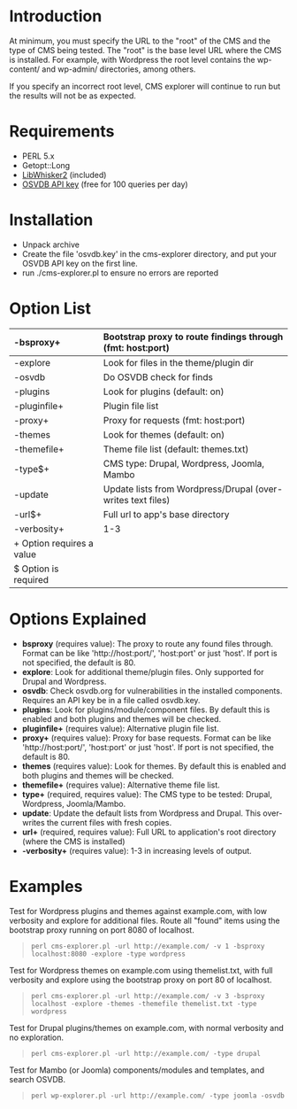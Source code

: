 # Introduction #
At minimum, you must specify the URL to the "root" of the CMS and the type of CMS being tested. The "root" is the base level URL where the CMS is installed. For example, with Wordpress the root level contains the wp-content/ and wp-admin/ directories, among others.

If you specify an incorrect root level, CMS explorer will continue to run but the results will not be as expected.


# Requirements #
  * PERL 5.x
  * Getopt::Long
  * [LibWhisker2](http://www.wiretrip.net/rfp/lw.asp) (included)
  * [OSVDB API key](http://osvdb.org/api/about) (free for 100 queries per day)


# Installation #
  * Unpack archive
  * Create the file 'osvdb.key' in the cms-explorer directory, and put your OSVDB API key on the first line.
  * run ./cms-explorer.pl to ensure no errors are reported


# Option List #
|-bsproxy+|Bootstrap proxy to route findings through (fmt: host:port)|
|:--------|:---------------------------------------------------------|
|-explore|Look for files in the theme/plugin dir|
|-osvdb|Do OSVDB check for finds|
|-plugins|Look for plugins (default: on)|
|-pluginfile+|Plugin file list|
|-proxy+ |Proxy for requests (fmt: host:port)|
|-themes|Look for themes (default: on)|
|-themefile+|Theme file list (default: themes.txt)|
|-type$+|CMS type: Drupal, Wordpress, Joomla, Mambo|
|-update|Update lists from Wordpress/Drupal (over-writes text files)|
|-url$+|Full url to app's base directory|
|-verbosity+ |1-3|
|+ Option requires a value|
|$ Option is required|



# Options Explained #
  * **bsproxy** (requires value): The proxy to route any found files through. Format can be like 'http://host:port/', 'host:port' or just 'host'. If port is not specified, the default is 80.
  * **explore**: Look for additional theme/plugin files. Only supported for Drupal and Wordpress.
  * **osvdb**: Check osvdb.org for vulnerabilities in the installed components. Requires an API key be in a file called osvdb.key.
  * **plugins**: Look for plugins/module/component files. By default this is enabled and both plugins and themes will be checked.
  * **pluginfile+** (requires value): Alternative plugin file list.
  * **proxy+** (requires value): Proxy for base requests. Format can be like 'http://host:port/', 'host:port' or just 'host'. If port is not specified, the default is 80.
  * **themes** (requires value): Look for themes. By default this is enabled and both plugins and themes will be checked.
  * **themefile+** (requires value): Alternative theme file list.
  * **type+** (required, requires value): The CMS type to be tested: Drupal, Wordpress, Joomla/Mambo.
  * **update**: Update the default lists from Wordpress and Drupal. This over-writes the current files with fresh copies.
  * **url+** (required, requires value): Full URL to application's root directory (where the CMS is installed)
  * **-verbosity+** (requires value): 1-3 in increasing levels of output.


# Examples #

Test for Wordpress plugins and themes against example.com, with low verbosity and explore for additional files. Route all "found" items using the bootstrap proxy running on port 8080 of localhost.

> `perl cms-explorer.pl -url http://example.com/ -v 1 -bsproxy localhost:8080 -explore -type wordpress`

Test for Wordpress themes on example.com using themelist.txt, with full verbosity and explore using the bootstrap proxy on port 80 of localhost.

> `perl cms-explorer.pl -url http://example.com/ -v 3 -bsproxy localhost -explore -themes -themefile themelist.txt -type wordpress`

Test for Drupal plugins/themes on example.com, with normal verbosity and no exploration.

> `perl cms-explorer.pl -url http://example.com/ -type drupal`

Test for Mambo (or Joomla) components/modules and templates, and search OSVDB.

> `perl wp-explorer.pl -url http://example.com/ -type joomla -osvdb`